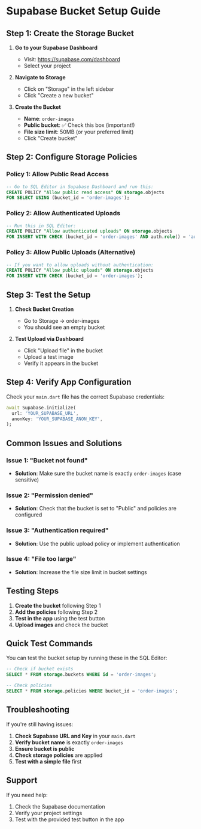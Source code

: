 # Supabase Bucket Setup Guide

## Step 1: Create the Storage Bucket

1. **Go to your Supabase Dashboard**
   - Visit: https://supabase.com/dashboard
   - Select your project

2. **Navigate to Storage**
   - Click on "Storage" in the left sidebar
   - Click "Create a new bucket"

3. **Create the Bucket**
   - **Name**: `order-images`
   - **Public bucket**: ✅ Check this box (important!)
   - **File size limit**: 50MB (or your preferred limit)
   - Click "Create bucket"

## Step 2: Configure Storage Policies

### Policy 1: Allow Public Read Access
```sql
-- Go to SQL Editor in Supabase Dashboard and run this:
CREATE POLICY "Allow public read access" ON storage.objects
FOR SELECT USING (bucket_id = 'order-images');
```

### Policy 2: Allow Authenticated Uploads
```sql
-- Run this in SQL Editor:
CREATE POLICY "Allow authenticated uploads" ON storage.objects
FOR INSERT WITH CHECK (bucket_id = 'order-images' AND auth.role() = 'authenticated');
```

### Policy 3: Allow Public Uploads (Alternative)
```sql
-- If you want to allow uploads without authentication:
CREATE POLICY "Allow public uploads" ON storage.objects
FOR INSERT WITH CHECK (bucket_id = 'order-images');
```

## Step 3: Test the Setup

1. **Check Bucket Creation**
   - Go to Storage → order-images
   - You should see an empty bucket

2. **Test Upload via Dashboard**
   - Click "Upload file" in the bucket
   - Upload a test image
   - Verify it appears in the bucket

## Step 4: Verify App Configuration

Check your `main.dart` file has the correct Supabase credentials:

```dart
await Supabase.initialize(
  url: 'YOUR_SUPABASE_URL',
  anonKey: 'YOUR_SUPABASE_ANON_KEY',
);
```

## Common Issues and Solutions

### Issue 1: "Bucket not found"
- **Solution**: Make sure the bucket name is exactly `order-images` (case sensitive)

### Issue 2: "Permission denied"
- **Solution**: Check that the bucket is set to "Public" and policies are configured

### Issue 3: "Authentication required"
- **Solution**: Use the public upload policy or implement authentication

### Issue 4: "File too large"
- **Solution**: Increase the file size limit in bucket settings

## Testing Steps

1. **Create the bucket** following Step 1
2. **Add the policies** following Step 2
3. **Test in the app** using the test button
4. **Upload images** and check the bucket

## Quick Test Commands

You can test the bucket setup by running these in the SQL Editor:

```sql
-- Check if bucket exists
SELECT * FROM storage.buckets WHERE id = 'order-images';

-- Check policies
SELECT * FROM storage.policies WHERE bucket_id = 'order-images';
```

## Troubleshooting

If you're still having issues:

1. **Check Supabase URL and Key** in your `main.dart`
2. **Verify bucket name** is exactly `order-images`
3. **Ensure bucket is public**
4. **Check storage policies** are applied
5. **Test with a simple file** first

## Support

If you need help:
1. Check the Supabase documentation
2. Verify your project settings
3. Test with the provided test button in the app 